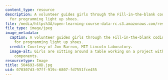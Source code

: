 ```yaml
---
content_type: resource
description: A volunteer guides girls through the Fill-in-the-blank coding activity
  for programming light up shoes.
file: /media/https%3A/open-learning-course-data-rc.s3.amazonaws.com/res-2-005-girls-who-build-make-your-own-wearables-workshop-spring-2015/070307d397ff919c6807fd7551fce455_504693-60D.jpg
file_type: image/jpeg
image_metadata:
  caption: A volunteer guides girls through the Fill-in-the-blank coding activity
    for programming light up shoes.
  credit: Courtesy of Jon Barron, MIT Lincoln Laboratory.
  image-alt: Girls are sitting around a table working on a project with electronic
    components.
resourcetype: Image
title: 504693-60D.jpg
uid: 070307d3-97ff-919c-6807-fd7551fce455
---
```

